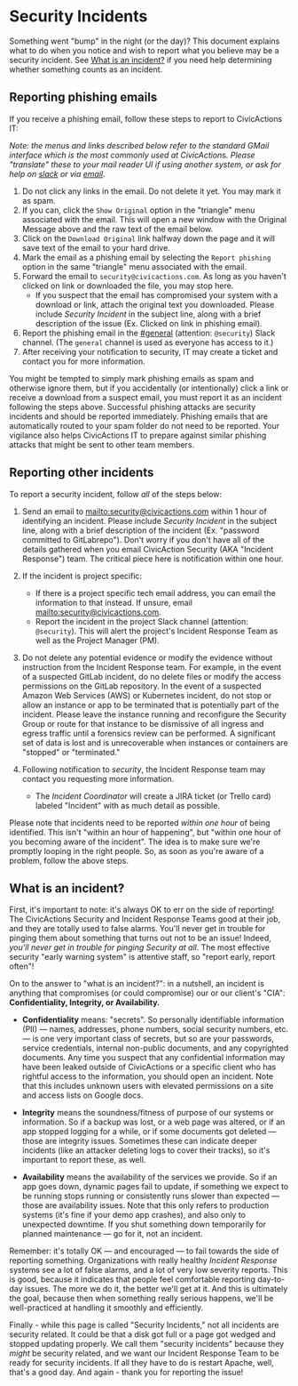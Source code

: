 # Security Incidents

Something went "bump" in the night (or the day)? This document explains what to do when you notice and wish to report what you believe may be a security incident. See [What is an incident?](#what-is-an-incident) if you need help determining whether something counts as an incident.

## Reporting phishing emails

If you receive a phishing email, follow these steps to report to CivicActions IT:

_Note: the menus and links described below refer to the standard GMail interface which is the most commonly used at CivicActions. Please "translate" these to your mail reader UI if using another system, or ask for help on [slack](https://civicactions.slack.com/messages/general/) or via [email](mailto:security@civicactions.com)._

1.  Do not click any links in the email. Do not delete it yet. You may mark it as spam.
2.  If you can, click the `Show Original` option in the "triangle" menu associated with the email. This will open a new window with the Original Message above and the raw text of the email below.
3.  Click on the `Download Original` link halfway down the page and it will save text of the email to your hard drive.
4.  Mark the email as a phishing email by selecting the `Report phishing` option in the same "triangle" menu associated with the email.
5.  Forward the email to `security@civicactions.com`. As long as you haven't clicked on link or downloaded the file, you may stop here.
    - If you suspect that the email has compromised your system with a download or link, attach the original text you downloaded. Please include _Security Incident_ in the subject line, along with a brief description of the issue (Ex. Clicked on link in phishing email).
6.  Report the phishing email in the [#general](https://civicactions.slack.com/messages/general/) (attention: `@security`) Slack channel. (The `general` channel is used as everyone has access to it.)
7.  After receiving your notification to security, IT may create a ticket and contact you for more information.

You might be tempted to simply mark phishing emails as spam and otherwise ignore them, but if you accidentally (or intentionally) click a link or receive a download from a suspect email, you must report it as an incident following the steps above. Successful phishing attacks are security incidents and should be reported immediately. Phishing emails that are automatically routed to your spam folder do not need to be reported. Your vigilance also helps CivicActions IT to prepare against similar phishing attacks that might be sent to other team members.

## Reporting other incidents

To report a security incident, follow _all_ of the steps below:

1.  Send an email to <mailto:security@civicactions.com> within 1 hour of identifying an incident. Please include _Security Incident_ in the subject line, along with a brief description of the incident (Ex. "password committed to GitLabrepo"). Don't worry if you don't have all of the details gathered when you email CivicAction Security (AKA "Incident Response") team. The critical piece here is notification within one hour.

2.  If the incident is project specific:

    - If there is a project specific tech email address, you can email the information to that instead. If unsure, email <mailto:security@civicactions.com>.
    - Report the incident in the project Slack channel (attention: `@security`). This will alert the project's Incident Response Team as well as the Project Manager (PM).

3.  Do not delete any potential evidence or modify the evidence without instruction from the Incident Response team. For example, in the event of a suspected GitLab incident, do no delete files or modify the access permissions on the GitLab repository. In the event of a suspected Amazon Web Services (AWS) or Kubernetes incident, do not stop or allow an instance or app to be terminated that is potentially part of the incident. Please leave the instance running and reconfigure the Security Group or route for that instance to be dismissive of all ingress and egress traffic until a forensics review can be performed. A significant set of data is lost and is unrecoverable when instances or containers are "stopped" or "terminated."

4.  Following notification to _security_, the Incident Response team may contact you requesting more information.
    - The _Incident Coordinator_ will create a JIRA ticket (or Trello card) labeled "Incident" with as much detail as possible.

Please note that incidents need to be reported _within one hour_ of being identified. This isn't "within an hour of happening", but "within one hour of you becoming aware of the incident". The idea is to make sure we're promptly looping in the right people. So, as soon as you're aware of a problem, follow the above steps.

## What is an incident?

First, it's important to note: it's always OK to err on the side of reporting! The CivicActions Security and Incident Response Teams good at their job, and they are totally used to false alarms. You'll never get in trouble for pinging them about something that turns out not to be an issue! Indeed, _you'll never get in trouble for pinging Security at all_. The most effective security "early warning system" is attentive staff, so "report early, report often"!

On to the answer to "what is an incident?": in a nutshell, an incident is anything that compromises (or could compromise) our or our client's "CIA": **Confidentiality, Integrity, or Availability.**

- **Confidentiality** means: "secrets". So personally identifiable information (PII) — names, addresses, phone numbers, social security numbers, etc. — is one very important class of secrets, but so are your passwords, service credentials, internal non-public documents, and any copyrighted documents. Any time you suspect that any confidential information may have been leaked outside of CivicActions or a specific client who has rightful access to the information, you should open an incident. Note that this includes unknown users with elevated permissions on a site and access lists on Google docs.

- **Integrity** means the soundness/fitness of purpose of our systems or information. So if a backup was lost, or a web page was altered, or if an app stopped logging for a while, or if some documents got deleted — those are integrity issues. Sometimes these can indicate deeper incidents (like an attacker deleting logs to cover their tracks), so it's important to report these, as well.

- **Availability** means the availability of the services we provide. So if an app goes down, dynamic pages fail to update, if something we expect to be running stops running or consistently runs slower than expected — those are availability issues. Note that this only refers to production systems (it's fine if your demo app crashes), and also only to unexpected downtime. If you shut something down temporarily for planned maintenance — go for it, not an incident.

Remember: it's totally OK — and encouraged — to fail towards the side of reporting something. Organizations with really healthy _Incident Response_ systems see a lot of false alarms, and a lot of very low severity reports. This is good, because it indicates that people feel comfortable reporting day-to-day issues. The more we do it, the better we'll get at it. And this is ultimately the goal, because then when something really serious happens, we'll be well-practiced at handling it smoothly and efficiently.

Finally - while this page is called "Security Incidents," not all incidents are security related. It could be that a disk got full or a page got wedged and stopped updating properly. We call them "security incidents" because they _might_ be security related, and we want our Incident Response Team to be ready for security incidents. If all they have to do is restart Apache, well, that's a good day. And again - thank you for reporting the issue!
